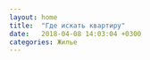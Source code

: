 ```yaml
---
layout: home
title:  "Где искать квартиру"
date:   2018-04-08 14:03:04 +0300
categories: Жилье
---
```

